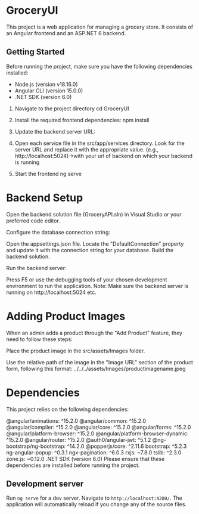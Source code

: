 # GroceryUI

This project is a web application for managing a grocery store. It consists of an Angular frontend and an ASP.NET 6 backend.

## Getting Started

Before running the project, make sure you have the following dependencies installed:

- Node.js (version v18.16.0)
- Angular CLI (version 15.0.0)
- .NET SDK (version 6.0)

1. Navigate to the project directory
   cd GroceryUI
2. Install the required frontend dependencies:
    npm install
3. Update the backend server URL:

4. Open each service file in the src/app/services directory.
Look for the server URL and replace it with the appropriate value. (e.g., http://localhost:5024)->with your url of backend on which your backend is running

5. Start the frontend 
   ng serve

# Backend Setup
Open the backend solution file (GroceryAPI.sln) in Visual Studio or your preferred code editor.

Configure the database connection string:

Open the appsettings.json file.
Locate the "DefaultConnection" property and update it with the connection string for your database.
Build the backend solution.

Run the backend server:

Press F5 or use the debugging tools of your chosen development environment to run the application.
Note: Make sure the backend server is running on http://localhost:5024 etc.
# Adding Product Images
When an admin adds a product through the "Add Product" feature, they need to follow these steps:

Place the product image in the src/assets/Images folder.

Use the relative path of the image in the "Image URL" section of the product form, following this format:
    ../../../assets/Images/productimagename.jpeg

# Dependencies
This project relies on the following dependencies:

@angular/animations: ^15.2.0
@angular/common: ^15.2.0
@angular/compiler: ^15.2.0
@angular/core: ^15.2.0
@angular/forms: ^15.2.0
@angular/platform-browser: ^15.2.0
@angular/platform-browser-dynamic: ^15.2.0
@angular/router: ^15.2.0
@auth0/angular-jwt: ^5.1.2
@ng-bootstrap/ng-bootstrap: ^14.2.0
@popperjs/core: ^2.11.6
bootstrap: ^5.2.3
ng-angular-popup: ^0.3.1
ngx-pagination: ^6.0.3
rxjs: ~7.8.0
tslib: ^2.3.0
zone.js: ~0.12.0
.NET SDK (version 6.0)
Please ensure that these dependencies are installed before running the project.


## Development server

Run `ng serve` for a dev server. Navigate to `http://localhost:4200/`. The application will automatically reload if you change any of the source files.


